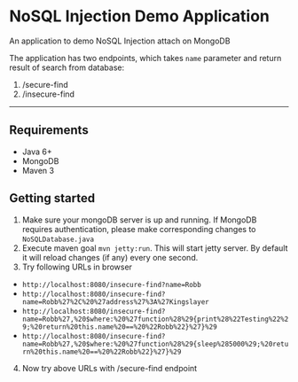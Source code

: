 # NoSQL Injection Demo Application

An application to demo NoSQL Injection attach on MongoDB

The application has two endpoints, which takes `name` parameter and return result of search from database:

1. /secure-find
2. /insecure-find

---
## Requirements
* Java 6+
* MongoDB
* Maven 3

## Getting started
1. Make sure your mongoDB server is up and running. If MongoDB requires authentication, please make corresponding changes to `NoSQLDatabase.java`
2. Execute maven goal `mvn jetty:run`. This will start jetty server. By default it will reload changes (if any) every one second.
3. Try following URLs in browser
  * `http://localhost:8080/insecure-find?name=Robb`
  * `http://localhost:8080/insecure-find?name=Robb%27%2C%20%27address%27%3A%27Kingslayer`
  * `http://localhost:8080/insecure-find?name=Robb%27,%20$where:%20%27function%28%29{print%28%22Testing%22%29;%20return%20this.name%20==%20%22Robb%22}%27}%29`
  * `http://localhost:8080/insecure-find?name=Robb%27,%20$where:%20%27function%28%29{sleep%285000%29;%20return%20this.name%20==%20%22Robb%22}%27}%29`
4. Now try above URLs with /secure-find endpoint